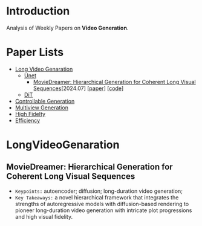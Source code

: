 # Introduction
Analysis of Weekly Papers on **Video Generation**.

# Paper Lists
- [Long Video Genaration](#LongVideoGenaration)
  - [Unet](#Unet)
    - [MovieDreamer: Hierarchical Generation for Coherent Long Visual Sequences](#moviedreamer-hierarchical-generation-for-coherent-long-visual-sequences)[2024.07] \[[paper](https://arxiv.org/abs/2407.16655)\] \[[code](https://aim-uofa.github.io/MovieDreamer/)\]
  - [DiT](#DiT)
- [Controllable Generation](#ControllableGeneration)
- [Multiview Generation](#MultiviewGeneration)
- [High Fidelty](#HighFidelty)
- [Efficiency](#Efficiency)




# LongVideoGenaration

## MovieDreamer: Hierarchical Generation for Coherent Long Visual Sequences
- `Keypoints:` autoencoder; diffusion; long-duration video generation;
- `Key Takeaways:` a novel hierarchical framework that integrates the strengths of autoregressive models with diffusion-based rendering to pioneer long-duration video generation with intricate plot progressions and high visual fidelity.


